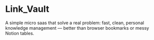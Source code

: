 # Link_Vault
A simple micro saas that solve a real problem: fast, clean, personal knowledge management — better than browser bookmarks or messy Notion tables.
